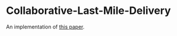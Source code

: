 # Collaborative-Last-Mile-Delivery
 
An implementation of [this paper](https://doi.org/10.1016/j.eswa.2024.124164).